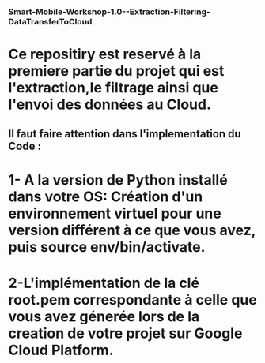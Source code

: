 ### Smart-Mobile-Workshop-1.0--Extraction-Filtering-DataTransferToCloud
# Ce repositiry est reservé à la premiere partie du projet qui est l'extraction,le filtrage ainsi que l'envoi des données au Cloud.

## Il faut faire attention dans l'implementation du Code :

 # 1- A la version de Python installé dans votre OS: Création d'un environnement virtuel pour une version différent à ce que vous avez, puis source env/bin/activate.
                                                      
 # 2-L'implémentation de la clé root.pem correspondante à celle que vous avez génerée lors de la creation de votre projet sur Google Cloud Platform.
 
